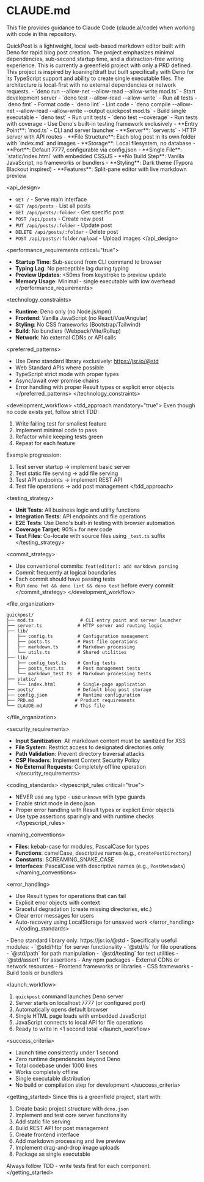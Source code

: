 # CLAUDE.md

This file provides guidance to Claude Code (claude.ai/code) when working with code in this
repository.

<overview>
QuickPost is a lightweight, local web-based markdown editor built with Deno for rapid blog post creation. The project emphasizes minimal dependencies, sub-second startup time, and a distraction-free writing experience. This is currently a greenfield project with only a PRD defined.
</overview>

<context>
This project is inspired by koaning/draft but built specifically with Deno for its TypeScript support and ability to create single executable files. The architecture is local-first with no external dependencies or network requests.
</context>

<commands>
<development>
- `deno run --allow-net --allow-read --allow-write mod.ts` - Start development server
- `deno test --allow-read --allow-write` - Run all tests
- `deno fmt` - Format code
- `deno lint` - Lint code
- `deno compile --allow-net --allow-read --allow-write --output quickpost mod.ts` - Build single executable
</development>

<testing>
- `deno test` - Run unit tests
- `deno test --coverage` - Run tests with coverage
- Use Deno's built-in testing framework exclusively
</testing>
</commands>

<architecture>
<backend>
- **Entry Point**: `mod.ts` - CLI and server launcher
- **Server**: `server.ts` - HTTP server with API routes
- **File Structure**: Each blog post in its own folder with `index.md` and images
- **Storage**: Local filesystem, no database
- **Port**: Default 7777, configurable via config.json
</backend>

<frontend>
- **Single File**: `static/index.html` with embedded CSS/JS
- **No Build Step**: Vanilla JavaScript, no frameworks or bundlers
- **Styling**: Dark theme (Typora Blackout inspired)
- **Features**: Split-pane editor with live markdown preview
</frontend>

<api_design>

- `GET /` - Serve main interface
- `GET /api/posts` - List all posts
- `GET /api/posts/:folder` - Get specific post
- `POST /api/posts` - Create new post
- `PUT /api/posts/:folder` - Update post
- `DELETE /api/posts/:folder` - Delete post
- `POST /api/posts/:folder/upload` - Upload images </api_design>
  </architecture>

<performance_requirements critical="true">

- **Startup Time**: Sub-second from CLI command to browser
- **Typing Lag**: No perceptible lag during typing
- **Preview Updates**: <50ms from keystroke to preview update
- **Memory Usage**: Minimal - single executable with low overhead </performance_requirements>

<technology_constraints>
<required>

- **Runtime**: Deno only (no Node.js/npm)
- **Frontend**: Vanilla JavaScript (no React/Vue/Angular)
- **Styling**: No CSS frameworks (Bootstrap/Tailwind)
- **Build**: No bundlers (Webpack/Vite/Rollup)
- **Network**: No external CDNs or API calls
  </required>

<preferred_patterns>

- Use Deno standard library exclusively: https://jsr.io/@std
- Web Standard APIs where possible
- TypeScript strict mode with proper types
- Async/await over promise chains
- Error handling with proper Result types or explicit error objects </preferred_patterns>
  </technology_constraints>

<development_workflow> <tdd_approach mandatory="true"> Even though no code exists yet, follow strict
TDD:

1. Write failing test for smallest feature
2. Implement minimal code to pass
3. Refactor while keeping tests green
4. Repeat for each feature

Example progression:

1. Test server startup → implement basic server
2. Test static file serving → add file serving
3. Test API endpoints → implement REST API
4. Test file operations → add post management </tdd_approach>

<testing_strategy>

- **Unit Tests**: All business logic and utility functions
- **Integration Tests**: API endpoints and file operations
- **E2E Tests**: Use Deno's built-in testing with browser automation
- **Coverage Target**: 90%+ for new code
- **Test Files**: Co-locate with source files using `_test.ts` suffix </testing_strategy>

<commit_strategy>

- Use conventional commits: `feat(editor): add markdown parsing`
- Commit frequently at logical boundaries
- Each commit should have passing tests
- Run `deno fmt && deno lint && deno test` before every commit </commit_strategy>
  </development_workflow>

<file_organization>

```
quickpost/
├── mod.ts                 # CLI entry point and server launcher
├── server.ts             # HTTP server and routing logic
├── lib/
│   ├── config.ts         # Configuration management
│   ├── posts.ts          # Post file operations
│   ├── markdown.ts       # Markdown processing
│   └── utils.ts          # Shared utilities
├── lib/
│   ├── config_test.ts    # Config tests
│   ├── posts_test.ts     # Post management tests
│   └── markdown_test.ts  # Markdown processing tests
├── static/
│   └── index.html        # Single-page application
├── posts/                # Default blog post storage
├── config.json           # Runtime configuration
├── PRD.md               # Product requirements
└── CLAUDE.md            # This file
```

</file_organization>

<security_requirements>

- **Input Sanitization**: All markdown content must be sanitized for XSS
- **File System**: Restrict access to designated directories only
- **Path Validation**: Prevent directory traversal attacks
- **CSP Headers**: Implement Content Security Policy
- **No External Requests**: Completely offline operation </security_requirements>

<coding_standards> <typescript_rules critical="true">

- NEVER use `any` type - use `unknown` with type guards
- Enable strict mode in deno.json
- Proper error handling with Result types or explicit Error objects
- Use type assertions sparingly and with runtime checks </typescript_rules>

<naming_conventions>

- **Files**: kebab-case for modules, PascalCase for types
- **Functions**: camelCase, descriptive names (e.g., `createPostDirectory`)
- **Constants**: SCREAMING_SNAKE_CASE
- **Interfaces**: PascalCase with descriptive names (e.g., `PostMetadata`) </naming_conventions>

<error_handling>

- Use Result types for operations that can fail
- Explicit error objects with context
- Graceful degradation (create missing directories, etc.)
- Clear error messages for users
- Auto-recovery using LocalStorage for unsaved work </error_handling> </coding_standards>

<dependencies>
<allowed>
- Deno standard library only: https://jsr.io/@std
- Specifically useful modules:
  - `@std/http` for server functionality
  - `@std/fs` for file operations
  - `@std/path` for path manipulation
  - `@std/testing` for test utilities
  - `@std/assert` for assertions
</allowed>

<forbidden>
- Any npm packages
- External CDNs or network resources
- Frontend frameworks or libraries
- CSS frameworks
- Build tools or bundlers
</forbidden>
</dependencies>

<launch_workflow>

1. `quickpost` command launches Deno server
2. Server starts on localhost:7777 (or configured port)
3. Automatically opens default browser
4. Single HTML page loads with embedded JavaScript
5. JavaScript connects to local API for file operations
6. Ready to write in <1 second total </launch_workflow>

<success_criteria>

- Launch time consistently under 1 second
- Zero runtime dependencies beyond Deno
- Total codebase under 1000 lines
- Works completely offline
- Single executable distribution
- No build or compilation step for development </success_criteria>

<getting_started> Since this is a greenfield project, start with:

1. Create basic project structure with `deno.json`
2. Implement and test core server functionality
3. Add static file serving
4. Build REST API for post management
5. Create frontend interface
6. Add markdown processing and live preview
7. Implement drag-and-drop image uploads
8. Package as single executable

Always follow TDD - write tests first for each component. </getting_started>
